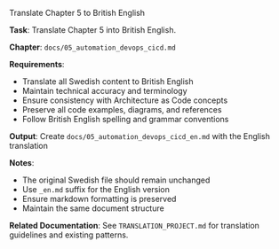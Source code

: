 Translate Chapter 5 to British English

**Task**: Translate Chapter 5 into British English.

**Chapter**: `docs/05_automation_devops_cicd.md`

**Requirements**:
- Translate all Swedish content to British English
- Maintain technical accuracy and terminology
- Ensure consistency with Architecture as Code concepts
- Preserve all code examples, diagrams, and references
- Follow British English spelling and grammar conventions

**Output**: Create `docs/05_automation_devops_cicd_en.md` with the English translation

**Notes**:
- The original Swedish file should remain unchanged
- Use `_en.md` suffix for the English version
- Ensure markdown formatting is preserved
- Maintain the same document structure

**Related Documentation**: See `TRANSLATION_PROJECT.md` for translation guidelines and existing patterns.
